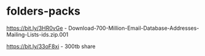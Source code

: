 # folders-packs

https://bit.ly/3HR0vGe - Download-700-Million-Email-Database-Addresses-Mailing-Lists-ids.zip.001

https://bit.ly/33oF8xi - 300tb share
